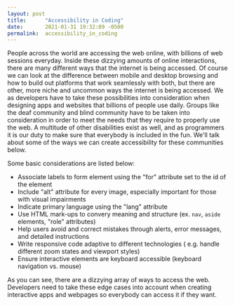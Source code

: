 ```yaml
---
layout: post
title:      "Accessibility in Coding"
date:       2021-01-31 19:32:09 -0500
permalink:  accessibility_in_coding
---
```



People across the world are accessing the web online, with billions of web sessions everyday. Inside these dizzying amounts of online interactions, there are many different ways that the internet is being accessed. Of course we can look at the difference between mobile and desktop browsing and how to build out platforms that work seamlessly with both, but there are other, more niche and uncommon ways the internet is being accessed. We as developers have to take these possibilities into consideration when designing apps and websites that billions of people use daily. Groups like the deaf community and blind community have to be taken into consideration in order to meet the needs that they require to properly use the web. A multitude of other disabilities exist as well, and as programmers it is our duty to make sure that everybody is included in the fun. We'll talk about some of the ways we can create accessibility for these communities below.

Some basic considerations are listed below: 

* Associate labels to form element using the "for" attribute set to the id of the element
* Include "alt" attribute for every image, especially important for those with visual impairments
* Indicate primary language using the "lang" attribute
* Use HTML mark-ups to convery meaning and structure (ex. `nav`, `aside` elements, "role" attributes)
* Help users avoid and correct mistakes through alerts, error messages, and detailed instructions
* Write responsive code adaptive to different technologies ( e.g. handle different zoom states and viewport styles)
* Ensure interactive elements are keyboard accessible (keyboard navigation vs. mouse)


As you can see, there are a dizzying array of ways to access the web. Developers need to take these edge cases into account when creating interactive apps and webpages so everybody can access it if they want.

